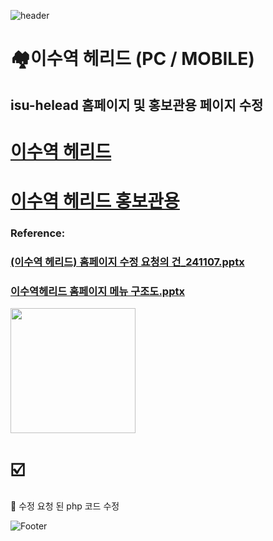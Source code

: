 ![header](https://capsule-render.vercel.app/api?type=wave&color=auto&height=150&section=header&text=2024.%2011.%2007&fontSize=60)

# 🏘️이수역 헤리드 (PC / MOBILE)
## isu-helead 홈페이지 및 홍보관용 페이지 수정

# <a href="https://isu-helead.com/"> 이수역 헤리드 </a>
# <a href="https://is-helead.com/index.php"> 이수역 헤리드 홍보관용 </a>

### Reference:
### [(이수역 헤리드) 홈페이지 수정 요청의 건_241107.pptx](https://github.com/user-attachments/files/17675445/_241107.pptx) <br>
### [이수역헤리드 홈페이지 메뉴 구조도.pptx](https://github.com/user-attachments/files/17675480/default.pptx) <br>
<img src="https://github.com/user-attachments/assets/919e0824-5933-4305-84f5-96397005e033" width="200">


# ☑️ 

💭 수정 요청 된 php 코드 수정

![Footer](https://capsule-render.vercel.app/api?type=waving&color=auto&height=200&section=footer)


